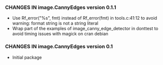 ### CHANGES IN image.CannyEdges version 0.1.1

- Use Rf_error("%s", fmt) instead of Rf_error(fmt) in tools.c:41:12 to avoid warning: format string is not a string literal
- Wrap part of the examples of image_canny_edge_detector in donttest to avoid timing issues with magick on cran debian

### CHANGES IN image.CannyEdges version 0.1

- Initial package
